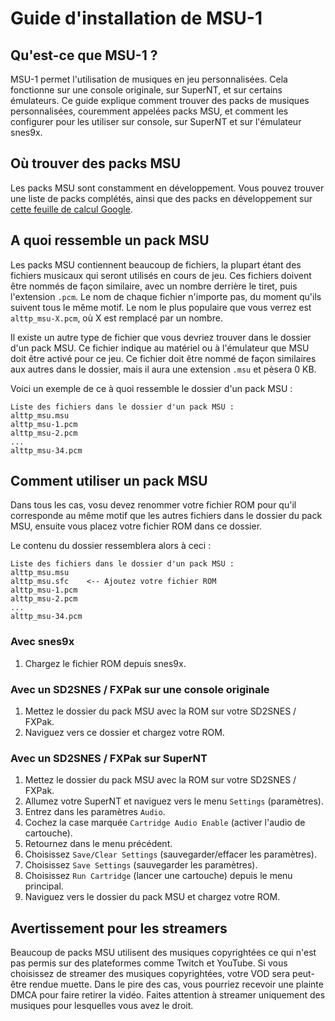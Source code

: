 # Guide d'installation de MSU-1

## Qu'est-ce que MSU-1 ?

MSU-1 permet l'utilisation de musiques en jeu personnalisées. Cela fonctionne sur une console originale, sur SuperNT, et
sur certains émulateurs. Ce guide explique comment trouver des packs de musiques personnalisées, couremment appelées
packs MSU, et comment les configurer pour les utiliser sur console, sur SuperNT et sur l'émulateur snes9x.

## Où trouver des packs MSU

Les packs MSU sont constamment en développement. Vous pouvez trouver une liste de packs complétés, ainsi que des packs
en développement sur
[cette feuille de calcul Google](https://docs.google.com/spreadsheets/d/1XRkR4Xy6S24UzYkYBAOv-VYWPKZIoUKgX04RbjF128Q).

## A quoi ressemble un pack MSU

Les packs MSU contiennent beaucoup de fichiers, la plupart étant des fichiers musicaux qui seront utilisés en cours de
jeu. Ces fichiers doivent être nommés de façon similaire, avec un nombre derrière le tiret, puis l'extension `.pcm`. Le
nom de chaque fichier n'importe pas, du moment qu'ils suivent tous le même motif. Le nom le plus populaire que vous
verrez est
`alttp_msu-X.pcm`, où X est remplacé par un nombre.

Il existe un autre type de fichier que vous devriez trouver dans le dossier d'un pack MSU. Ce fichier indique au
matériel ou à l'émulateur que MSU doit être activé pour ce jeu. Ce fichier doit être nommé de façon similaires aux
autres dans le dossier, mais il aura une extension `.msu` et pèsera 0 KB.

Voici un exemple de ce à quoi ressemble le dossier d'un pack MSU :

```
Liste des fichiers dans le dossier d'un pack MSU :
alttp_msu.msu
alttp_msu-1.pcm
alttp_msu-2.pcm
...
alttp_msu-34.pcm
```

## Comment utiliser un pack MSU

Dans tous les cas, vosu devez renommer votre fichier ROM pour qu'il corresponde au même motif que les autres fichiers
dans le dossier du pack MSU, ensuite vous placez votre fichier ROM dans ce dossier.

Le contenu du dossier ressemblera alors à ceci :

```
Liste des fichiers dans le dossier d'un pack MSU :
alttp_msu.msu
alttp_msu.sfc    <-- Ajoutez votre fichier ROM
alttp_msu-1.pcm
alttp_msu-2.pcm
...
alttp_msu-34.pcm
```

### Avec snes9x

1. Chargez le fichier ROM depuis snes9x.

### Avec un SD2SNES / FXPak sur une console originale

1. Mettez le dossier du pack MSU avec la ROM sur votre SD2SNES / FXPak.
2. Naviguez vers ce dossier et chargez votre ROM.

### Avec un SD2SNES / FXPak sur SuperNT

1. Mettez le dossier du pack MSU avec la ROM sur votre SD2SNES / FXPak.
2. Allumez votre SuperNT et naviguez vers le menu `Settings` (paramètres).
3. Entrez dans les paramètres `Audio`.
4. Cochez la case marquée `Cartridge Audio Enable` (activer l'audio de cartouche).
5. Retournez dans le menu précédent.
6. Choisissez `Save/Clear Settings` (sauvegarder/effacer les paramètres).
7. Choisissez `Save Settings` (sauvegarder les paramètres).
8. Choisissez `Run Cartridge` (lancer une cartouche) depuis le menu principal.
9. Naviguez vers le dossier du pack MSU et chargez votre ROM.

## Avertissement pour les streamers

Beaucoup de packs MSU utilisent des musiques copyrightées ce qui n'est pas permis sur des plateformes comme Twitch et
YouTube. Si vous choisissez de streamer des musiques copyrightées, votre VOD sera peut-être rendue muette. Dans le pire
des cas, vous pourriez recevoir une plainte DMCA pour faire retirer la vidéo. Faites attention à streamer uniquement des
musiques pour lesquelles vous avez le droit.
